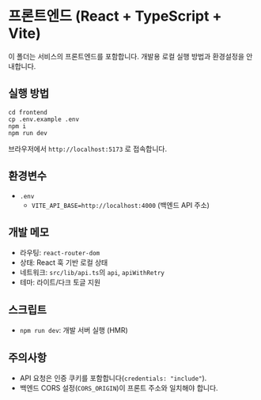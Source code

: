 # 프론트엔드 (React + TypeScript + Vite)

이 폴더는 서비스의 프론트엔드를 포함합니다. 개발용 로컬 실행 방법과 환경설정을 안내합니다.

## 실행 방법

```
cd frontend
cp .env.example .env
npm i
npm run dev
```

브라우저에서 `http://localhost:5173` 로 접속합니다.

## 환경변수

- `.env`
  - `VITE_API_BASE=http://localhost:4000` (백엔드 API 주소)

## 개발 메모

- 라우팅: `react-router-dom`
- 상태: React 훅 기반 로컬 상태
- 네트워크: `src/lib/api.ts`의 `api`, `apiWithRetry`
- 테마: 라이트/다크 토글 지원

## 스크립트

- `npm run dev`: 개발 서버 실행 (HMR)

## 주의사항

- API 요청은 인증 쿠키를 포함합니다(`credentials: "include"`).
- 백엔드 CORS 설정(`CORS_ORIGIN`)이 프론트 주소와 일치해야 합니다.

